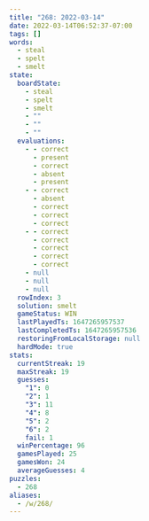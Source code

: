 ```yaml
---
title: "268: 2022-03-14"
date: 2022-03-14T06:52:37-07:00
tags: []
words:
  - steal
  - spelt
  - smelt
state:
  boardState:
    - steal
    - spelt
    - smelt
    - ""
    - ""
    - ""
  evaluations:
    - - correct
      - present
      - correct
      - absent
      - present
    - - correct
      - absent
      - correct
      - correct
      - correct
    - - correct
      - correct
      - correct
      - correct
      - correct
    - null
    - null
    - null
  rowIndex: 3
  solution: smelt
  gameStatus: WIN
  lastPlayedTs: 1647265957537
  lastCompletedTs: 1647265957536
  restoringFromLocalStorage: null
  hardMode: true
stats:
  currentStreak: 19
  maxStreak: 19
  guesses:
    "1": 0
    "2": 1
    "3": 11
    "4": 8
    "5": 2
    "6": 2
    fail: 1
  winPercentage: 96
  gamesPlayed: 25
  gamesWon: 24
  averageGuesses: 4
puzzles:
  - 268
aliases:
  - /w/268/
---
```

<!-- more -->
